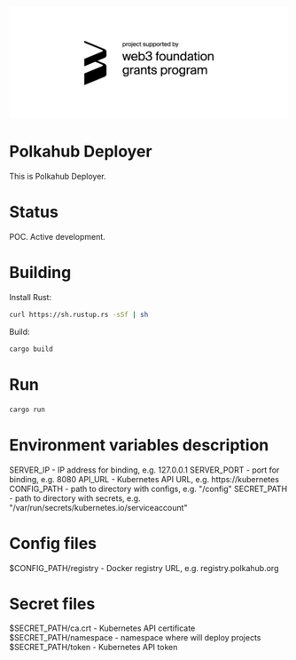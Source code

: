 ![alt text](https://github.com/akropolisio/polkahub-deployer/blob/master/img/web3%20foundation_grants_badge_black.png "Project supported by web3 foundation grants program")

# Polkahub Deployer

This is Polkahub Deployer.

# Status

POC. Active development.

# Building

Install Rust:

```bash
curl https://sh.rustup.rs -sSf | sh
```

Build:

```bash
cargo build
```

# Run

```bash
cargo run
```

# Environment variables description
SERVER_IP - IP address for binding, e.g. 127.0.0.1
SERVER_PORT - port for binding, e.g. 8080
API_URL - Kubernetes API URL, e.g. https://kubernetes
CONFIG_PATH - path to directory with configs, e.g. "/config"
SECRET_PATH - path to directory with secrets, e.g. "/var/run/secrets/kubernetes.io/serviceaccount"

# Config files
$CONFIG_PATH/registry - Docker registry URL, e.g. registry.polkahub.org 

# Secret files
$SECRET_PATH/ca.crt - Kubernetes API certificate
$SECRET_PATH/namespace - namespace where will deploy projects
$SECRET_PATH/token - Kubernetes API token
